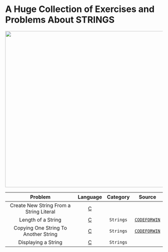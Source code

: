 # A Huge Collection of Exercises and Problems About STRINGS

<img src = "https://developers.redhat.com/blog/wp-content/uploads/2019/08/C-strings-allie-smith-unsplash.jpg" width="790" height="500">


|  Problem     |  Language     |    Category   | Source    |
| :------------------------------------------------: | :---: | :---: |:---:  |
| Create New String From a String Literal  | [C](https://github.com/fatihcinar1/strings-exercises/blob/master/Solutions/Create%20New%20String%20From%20a%20String%20Literal/create-new-string-from-a-string-literal.c)     |   |
| Length of a String  | [C](https://github.com/fatihcinar1/strings-exercises/blob/master/Solutions/Length%20of%20a%20String/length-of-a-string.c)    | `Strings` | [`CODEFORWIN`](https://codeforwin.org/2015/04/c-program-to-calculate-length-of-string.html) |
| Copying One String To Another String  | [C](https://github.com/fatihcinar1/strings-exercises/blob/master/Solutions/Copying%20One%20String%20To%20Another%20String/copying-one-string-to-another-string.c)     | `Strings` | [`CODEFORWIN`](https://codeforwin.org/2015/11/c-program-to-copy-one-string-to-another.html) |
| Displaying a String  | [C](https://github.com/fatihcinar1/strings-exercises/blob/master/Solutions/Displaying%20a%20String/displaying-a-string.c)     | `Strings`  |  |
